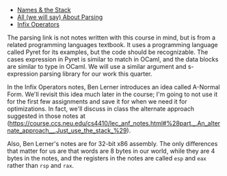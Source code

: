 - [Names & the Stack](https://course.ccs.neu.edu/cs4410/lec_let-and-stack_notes.html)
- [All (we will say) About Parsing](http://papl.cs.brown.edu/2019/Processing_Programs__Parsing.html)
- [Infix Operators](https://course.ccs.neu.edu/cs4410/lec_anf_notes.html)

The parsing link is not notes written with this course in mind, but is from a related programming languages textbook. It uses a programming language called Pyret for its examples, but the code should be recognizable. The cases expression in Pyret is similar to match in OCaml, and the data blocks are similar to type in OCaml. We will use a similar argument and s-expression parsing library for our work this quarter.

In the Infix Operators notes, Ben Lerner introduces an idea called A-Normal Form. We'll revisit this idea much later in the course; I'm going to not use it for the first few assignments and save it for when we need it for optimizations. In fact, we'll discuss in class the alternate approach suggested in those notes at (https://course.ccs.neu.edu/cs4410/lec_anf_notes.html#%28part._.An_alternate_approach__.Just_use_the_stack_%29).

Also, Ben Lerner's notes are for 32-bit x86 assembly. The only differences
that matter for us are that words are 8 bytes in our world, while they are 4
bytes in the notes, and the registers in the notes are called `esp` and `eax`
rather than `rsp` and `rax`.